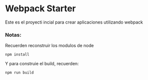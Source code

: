 # Webpack Starter

Este es el proyecti incial para crear aplicaciones utilizando webpack

### Notas:
Recuerden reconstruir los modulos de node
```
npm install
```
Y para construie el build, recuerden:
```
npm run build
```